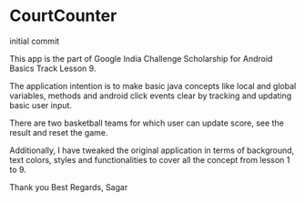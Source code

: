 # CourtCounter
initial commit

This app is the part of Google India Challenge Scholarship for Android Basics Track Lesson 9.

The application intention is to make basic java concepts like local and global variables, methods and android click events clear by 
tracking and updating basic user input.

There are two basketball teams for which user can update score, see the result and reset the game.

Additionally, I have tweaked the original application in terms of background, text colors, styles and functionalities to cover 
all the concept from lesson 1 to 9.

Thank you
Best Regards,
Sagar
